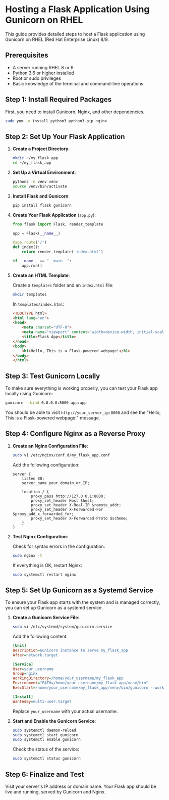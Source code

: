 
# Hosting a Flask Application Using Gunicorn on RHEL

This guide provides detailed steps to host a Flask application using Gunicorn on RHEL (Red Hat Enterprise Linux) 8/9. 

## Prerequisites

- A server running RHEL 8 or 9
- Python 3.6 or higher installed
- Root or sudo privileges
- Basic knowledge of the terminal and command-line operations

## Step 1: Install Required Packages

First, you need to install Gunicorn, Nginx, and other dependencies.

```bash
sudo yum -y install python3 python3-pip nginx
```

## Step 2: Set Up Your Flask Application

1. **Create a Project Directory**: 

   ```bash
   mkdir ~/my_flask_app
   cd ~/my_flask_app
   ```

2. **Set Up a Virtual Environment**:

   ```bash
   python3 -m venv venv
   source venv/bin/activate
   ```

3. **Install Flask and Gunicorn**:

   ```bash
   pip install flask gunicorn
   ```

4. **Create Your Flask Application** (`app.py`):

   ```python
   from flask import Flask, render_template

   app = Flask(__name__)

   @app.route('/')
   def index():
       return render_template('index.html')

   if __name__ == "__main__":
       app.run()
   ```

5. **Create an HTML Template**:

   Create a `templates` folder and an `index.html` file:

   ```bash
   mkdir templates
   ```

   In `templates/index.html`:

   ```html
   <!DOCTYPE html>
   <html lang="en">
   <head>
       <meta charset="UTF-8">
       <meta name="viewport" content="width=device-width, initial-scale=1.0">
       <title>Flask App</title>
   </head>
   <body>
       <h1>Hello, This is a Flask-powered webpage!</h1>
   </body>
   </html>
   ```

## Step 3: Test Gunicorn Locally

To make sure everything is working properly, you can test your Flask app locally using Gunicorn:

```bash
gunicorn --bind 0.0.0.0:8000 app:app
```

You should be able to visit `http://your_server_ip:8000` and see the "Hello, This is a Flask-powered webpage!" message.

## Step 4: Configure Nginx as a Reverse Proxy

1. **Create an Nginx Configuration File**:

   ```bash
   sudo vi /etc/nginx/conf.d/my_flask_app.conf
   ```

   Add the following configuration:

   ```nginx
   server {
       listen 80;
       server_name your_domain_or_IP;

       location / {
           proxy_pass http://127.0.0.1:8000;
           proxy_set_header Host $host;
           proxy_set_header X-Real-IP $remote_addr;
           proxy_set_header X-Forwarded-For $proxy_add_x_forwarded_for;
           proxy_set_header X-Forwarded-Proto $scheme;
       }
   }
   ```

2. **Test Nginx Configuration**:

   Check for syntax errors in the configuration:

   ```bash
   sudo nginx -t
   ```

   If everything is OK, restart Nginx:

   ```bash
   sudo systemctl restart nginx
   ```

## Step 5: Set Up Gunicorn as a Systemd Service

To ensure your Flask app starts with the system and is managed correctly, you can set up Gunicorn as a systemd service.

1. **Create a Gunicorn Service File**:

   ```bash
   sudo vi /etc/systemd/system/gunicorn.service
   ```

   Add the following content:

   ```ini
   [Unit]
   Description=Gunicorn instance to serve my_flask_app
   After=network.target

   [Service]
   User=your_username
   Group=nginx
   WorkingDirectory=/home/your_username/my_flask_app
   Environment="PATH=/home/your_username/my_flask_app/venv/bin"
   ExecStart=/home/your_username/my_flask_app/venv/bin/gunicorn --workers 3 --bind unix:my_flask_app.sock -m 007 app:app

   [Install]
   WantedBy=multi-user.target
   ```

   Replace `your_username` with your actual username.

2. **Start and Enable the Gunicorn Service**:

   ```bash
   sudo systemctl daemon-reload
   sudo systemctl start gunicorn
   sudo systemctl enable gunicorn
   ```

   Check the status of the service:

   ```bash
   sudo systemctl status gunicorn
   ```

## Step 6: Finalize and Test

Visit your server's IP address or domain name. Your Flask app should be live and running, served by Gunicorn and Nginx.

